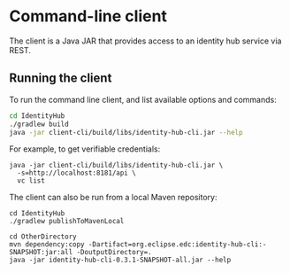 # Command-line client

The client is a Java JAR that provides access to an identity hub service via REST.

## Running the client

To run the command line client, and list available options and commands:

```bash
cd IdentityHub
./gradlew build
java -jar client-cli/build/libs/identity-hub-cli.jar --help
```

For example, to get verifiable credentials:

```
java -jar client-cli/build/libs/identity-hub-cli.jar \
  -s=http://localhost:8181/api \
  vc list
```

The client can also be run from a local Maven repository:

```
cd IdentityHub
./gradlew publishToMavenLocal
```

```
cd OtherDirectory
mvn dependency:copy -Dartifact=org.eclipse.edc:identity-hub-cli:-SNAPSHOT:jar:all -DoutputDirectory=.
java -jar identity-hub-cli-0.3.1-SNAPSHOT-all.jar --help
```

